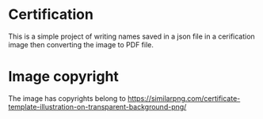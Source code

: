 # Certification
This is a simple project of writing names saved in a json file in a cerification image then converting the image to PDF file.
# Image copyright
The image has copyrights belong to https://similarpng.com/certificate-template-illustration-on-transparent-background-png/
